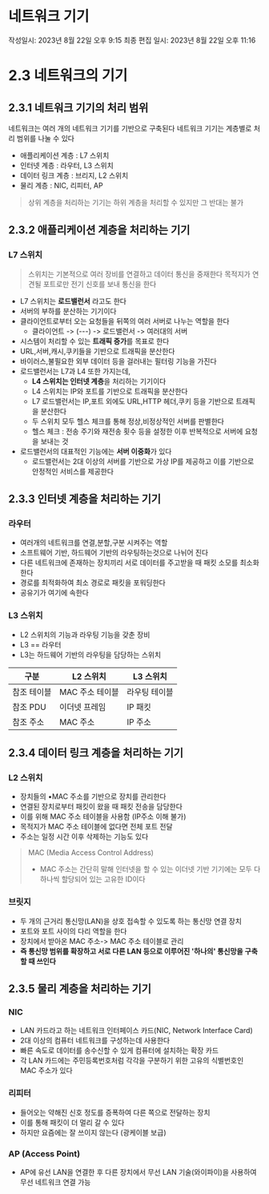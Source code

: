 # 네트워크 기기

작성일시: 2023년 8월 22일 오후 9:15
최종 편집 일시: 2023년 8월 22일 오후 11:16

# 2.3 네트워크의 기기

## 2.3.1 네트워크 기기의 처리 범위

네트워크는 여러 개의 네트워크 기기를 기반으로 구축된다 네트워크 기기는 계층별로 처리 범위를 나눌 수 있다

- 애플리케이션 계층 : L7 스위치
- 인터넷 계층 : 라우터, L3 스위치
- 데이터 링크 계층 : 브리지, L2 스위치
- 물리 계층 : NIC, 리피터, AP

> 상위 계층을 처리하는 기기는 하위 계층을 처리할 수 있지만 그 반대는 불가
> 

## 2.3.2 애플리케이션 계층을 처리하는 기기

### L7 스위치

> 스위치는 기본적으로 여러 장비를 연결하고 데이터 통신을 중재한다 목적지가 연견될 포트로만 전기 신호를 보내 통신을 한다
> 
- L7 스위치는 **로드밸런서** 라고도 한다
- 서버의 부하를 분산하는 기기이다
- 클라이언트로부터 오는 요청들을 뒤쪽의 여러 서버로 나누는 역할을 한다
    - 클라이언트 -> (---) -> 로드밸런서 -> 여러대의 서버
- 시스템이 처리할 수 있는 **트래픽 증가**를 목표로 한다
- URL,서버,캐시,쿠키들을 기반으로 트래픽을 분산한다
- 바이러스,불필요한 외부 데이터 등을 걸러내는 필터링 기능을 가진다
- 로드밸런서는 L7과 L4 또한 가지는데,
    - **L4 스위치는 인터넷 계층**을 처리하는 기기이다
    - L4 스위치는 IP와 포트를 기반으로 트래픽을 분산한다
    - L7 로드밸런서는 IP,포트 외에도 URL,HTTP 헤더,쿠키 등을 기반으로 트래픽을 분산한다
    - 두 스위치 모두 헬스 체크를 통해 정상,비정상적인 서버를 판별한다
    - 헬스 체크 : 전송 주기와 재전송 횟수 등을 설정한 이후 반복적으로 서버에 요청을 보내는 것
- 로드밸런서의 대표적인 기능에는 **서버 이중화**가 있다
    - 로드밸런서는 2대 이상의 서버를 기반으로 가상 IP를 제공하고 이를 기반으로 안정적인 서비스를 제공한다

## 2.3.3 인터넷 계층을 처리하는 기기

### 라우터

- 여러개의 네트워크를 연결,분할,구분 시켜주는 역할
- 소프트웨어 기반, 하드웨어 기반의 라우팅하는것으로 나뉘어 진다
- 다른 네트워크에 존재하는 장치끼리 서로 데이터를 주고받을 때 패킷 소모를 최소화한다
- 경로를 최적화하여 최소 경로로 패킷을 포워딩한다
- 공유기가 여기에 속한다

### L3 스위치

- L2 스위치의 기능과 라우팅 기능을 갖춘 장비
- L3 == 라우터
- L3는 하드웨어 기반의 라우팅을 담당하는 스위치

| 구분 | L2 스위치 | L3 스위치 |
| --- | --- | --- |
| 참조 테이블 | MAC 주소 테이블 | 라우팅 테이블 |
| 참조 PDU | 이더넷 프레임 | IP 패킷 |
| 참조 주소 | MAC 주소 | IP 주소 |

## 2.3.4 데이터 링크 계층을 처리하는 기기

### L2 스위치

- 장치들의 •MAC 주소를 기반으로 장치를 관리한다
- 연결된 장치로부터 패킷이 왔을 때 패킷 전송을 담당한다
- 이를 위해 MAC 주소 테이블을 사용함 (IP주소 이해 불가)
- 목적지가 MAC 주소 테이블에 없다면 전체 포트 전달
- 주소는 일정 시간 이후 삭제하는 기능도 있다

> MAC (Media Access Control Address)
> 
> - MAC 주소는 간단히 말해 인터넷을 할 수 있는 이더넷 기반 기기에는 모두 다 하나씩 할당되어 있는 고유한 ID이다

### 브릿지

- 두 개의 근거리 통신망(LAN)을 상호 접속할 수 있도록 하는 통신망 연결 장치
- 포트와 포트 사이의 다리 역할을 한다
- 장치에서 받아온 MAC 주소-> MAC 주소 테이블로 관리
- **즉 통신망 범위를 확장하고 서로 다른 LAN 등으로 이루어진 '하나의' 통신망을 구축할 때 쓰인다**

## 2.3.5 물리 계층을 처리하는 기기

### NIC

- LAN 카드라고 하는 네트워크 인터페이스 카드(NIC, Network Interface Card)
- 2대 이상의 컴퓨터 네트워크를 구성하는데 사용한다
- 빠른 속도로 데이터를 송수신할 수 있게 컴퓨터에 설치하는 확장 카드
- 각 LAN 카드에는 주민등록번호처럼 각각을 구분하기 위한 고유의 식별번호인 MAC 주소가 있다

### 리피터

- 들어오는 약해진 신호 정도를 증폭하여 다른 쪽으로 전달하는 장치
- 이를 통해 패킷이 더 멀리 갈 수 있다
- 하지만 요즘에는 잘 쓰이지 않는다 (광케이블 보급)

### AP (Access Point)

- AP에 유선 LAN을 연결한 후 다른 장치에서 무선 LAN 기술(와이파이)을 사용하여 무선 네트워크 연결 가능